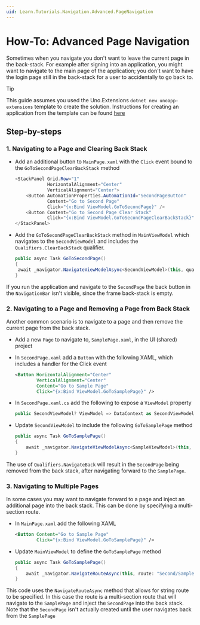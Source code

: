```yaml
---
uid: Learn.Tutorials.Navigation.Advanced.PageNavigation
---
```

# How-To: Advanced Page Navigation

Sometimes when you navigate you don't want to leave the current page in the back-stack. For example after signing into an application, you might want to navigate to the main page of the application; you don't want to have the login page still in the back-stack for a user to accidentally to go back to.

> [!TIP]
> This guide assumes you used the Uno.Extensions `dotnet new unoapp-extensions` template to create the solution. Instructions for creating an application from the template can be found [here](xref:Overview.Extensions)

## Step-by-steps

### 1. Navigating to a Page and Clearing Back Stack

- Add an additional button to `MainPage.xaml` with the `Click` event bound to the `GoToSecondPageClearBackStack` method

    ```csharp
    <StackPanel Grid.Row="1"
                HorizontalAlignment="Center"
                VerticalAlignment="Center">
        <Button AutomationProperties.AutomationId="SecondPageButton"
                Content="Go to Second Page"
                Click="{x:Bind ViewModel.GoToSecondPage}" />
        <Button Content="Go to Second Page Clear Stack"
                Click="{x:Bind ViewModel.GoToSecondPageClearBackStack}" />
    </StackPanel>
    ```

- Add the `GoToSecondPageClearBackStack` method in `MainViewModel` which navigates to the `SecondViewModel` and includes the `Qualifiers.ClearBackStack` qualifier.

    ```csharp
    public async Task GoToSecondPage()
    {
     await _navigator.NavigateViewModelAsync<SecondViewModel>(this, qualifier: Qualifiers.ClearBackStack);
    }
    ```

If you run the application and navigate to the `SecondPage` the back button in the `NavigationBar` isn't visible, since the frame back-stack is empty.

### 2. Navigating to a Page and Removing a Page from Back Stack

Another common scenario is to navigate to a page and then remove the current page from the back stack.

- Add a new `Page` to navigate to, `SamplePage.xaml`, in the UI (shared) project
- In `SecondPage.xaml` add a `Button` with the following XAML, which includes a handler for the Click event  

    ```xml
    <Button HorizontalAlignment="Center"
            VerticalAlignment="Center"
            Content="Go to Sample Page"
            Click="{x:Bind ViewModel.GoToSamplePage}" />
    ```

- In `SecondPage.xaml.cs` add the following to expose a `ViewModel` property

    ```csharp
    public SecondViewModel? ViewModel => DataContext as SecondViewModel;
    ```

- Update `SecondViewModel` to include the following `GoToSamplePage` method

    ```csharp
    public async Task GoToSamplePage()
    {
        await _navigator.NavigateViewModelAsync<SampleViewModel>(this, qualifier: Qualifiers.NavigateBack);
    }
    ```

The use of `Qualifiers.NavigateBack` will result in the `SecondPage` being removed from the back stack, after navigating forward to the `SamplePage`.

### 3. Navigating to Multiple Pages

In some cases you may want to navigate forward to a page and inject an additional page into the back stack. This can be done by specifying a multi-section route.

- In `MainPage.xaml` add the following XAML

    ```xml
    <Button Content="Go to Sample Page"
            Click="{x:Bind ViewModel.GoToSamplePage}" />
    ```

- Update `MainViewModel` to define the `GoToSamplePage` method

    ```csharp
    public async Task GoToSamplePage()
    {
        await _navigator.NavigateRouteAsync(this, route: "Second/Sample");
    }
    ```

This code uses the `NavigateRouteAsync` method that allows for string route to be specified. In this case the route is a multi-section route that will navigate to the `SamplePage` and inject the `SecondPage` into the back stack. Note that the `SecondPage` isn't actually created until the user navigates back from the `SamplePage`
